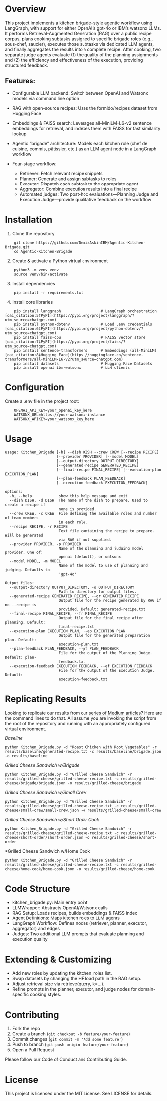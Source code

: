 # Overview

This project implements a kitchen brigade–style agentic workflow using LangGraph, with support for either OpenAI’s gpt-4o or IBM’s watsonx LLMs. It performs Retrieval-Augmented Generation (RAG) over a public recipe corpus, plans cooking subtasks assigned to specific brigade roles (e.g., sous-chef, saucier), executes those subtasks via dedicated LLM agents, and finally aggregates the results into a complete recipe. After cooking, two separate judge agents evaluate (1) the quality of the planning assignments and (2) the efficiency and effectiveness of the execution, providing structured feedback.

## Features:

- Configurable LLM backend: Switch between OpenAI and Watsonx models via command line option

- RAG with open-source recipes: Uses the formido/recipes dataset from Hugging Face

- Embeddings & FAISS search: Leverages all-MiniLM-L6-v2 sentence embeddings for retrieval, and indexes them with FAISS for fast similarity lookup

- Agentic “brigade” architecture: Models each kitchen role (chef de cuisine, commis, pâtissier, etc.) as an LLM agent node in a LangGraph workflow

- Four-stage workflow:
  - Retriever: Fetch relevant recipe snippets
  - Planner: Generate and assign subtasks to roles
  - Executor: Dispatch each subtask to the appropriate agent
  - Aggregator: Combine execution results into a final recipe
  - Automated judges: Two post-hoc evaluations—Planning Judge and Execution Judge—provide qualitative feedback on the workflow

# Installation

1. Clone the repository
```
    git clone https://github.com/DenizAskinIBM/Agentic-Kitchen-Brigade.git
    cd Agentic-Kitchen-Brigade
```

2. Create & activate a Python virtual environment
```
    python3 -m venv venv
    source venv/bin/activate
```

3.	Install dependencies
```
    pip install -r requirements.txt
```

4.	Install core libraries
```
    pip install langgraph                  # LangGraph orchestration  [oai_citation:5‡PyPI](https://pypi.org/project/langgraph/?utm_source=chatgpt.com)
    pip install python-dotenv              # Load .env credentials  [oai_citation:6‡PyPI](https://pypi.org/project/python-dotenv/?utm_source=chatgpt.com)
    pip install faiss-cpu                  # FAISS vector store  [oai_citation:7‡PyPI](https://pypi.org/project/faiss/?utm_source=chatgpt.com)
    pip install sentence-transformers      # Embeddings (all-MiniLM)  [oai_citation:8‡Hugging Face](https://huggingface.co/sentence-transformers/all-MiniLM-L6-v2?utm_source=chatgpt.com)
    pip install datasets                   # Hugging Face Datasets  
    pip install openai ibm-watsonx         # LLM clients  
```

# Configuration

Create a .env file in the project root:
```
    OPENAI_API_KEY=your_openai_key_here
    WATSONX_URL=https://your-watsonx-instance
    WATSONX_APIKEY=your_watsonx_key_here
```

# Usage

```
usage: Kitchen_Brigade [-h] --dish DISH --crew CREW [--recipe RECIPE]
                       [--provider PROVIDER] [--model MODEL]
                       [--output-directory OUTPUT_DIRECTORY]
                       [--generated-recipe GENERATED_RECIPE]
                       [--final-recipe FINAL_RECIPE] [--execution-plan EXECUTION_PLAN]
                       [--plan-feedback PLAN_FEEDBACK]
                       [--execution-feedback EXECUTION_FEEDBACK]

options:
  -h, --help            show this help message and exit
  --dish DISH, -d DISH  The name of the dish to prepare. Used to create a recipe if
                        none is provided.
  --crew CREW, -c CREW  File defining the available roles and number of team members
                        in each role.
  --recipe RECIPE, -r RECIPE
                        Text file containing the recipe to prepare. Will be generated
                        via RAG if not supplied.
  --provider PROVIDER, -p PROVIDER
                        Name of the planning and judging model provider. One of:
                        openai (default), or watsonx
  --model MODEL, -m MODEL
                        Name of the model to use of planning and judging. Defaults to
                        'gpt-4o'

Output files:
  --output-directory OUTPUT_DIRECTORY, -o OUTPUT_DIRECTORY
                        Path to directory for output files.
  --generated-recipe GENERATED_RECIPE, --gr GENERATED_RECIPE
                        Output file for the recipe generated by RAG if no --recipe is
                        provided. Default: generated-recipe.txt
  --final-recipe FINAL_RECIPE, --fr FINAL_RECIPE
                        Output file for the final recipe after planning. Default:
                        final-recipe.txt
  --execution-plan EXECUTION_PLAN, --ep EXECUTION_PLAN
                        Output file for the generated preparation plan. Default:
                        execution-plan.txt
  --plan-feedback PLAN_FEEDBACK, --pf PLAN_FEEDBACK
                        File for the output of the Planning Judge. Default: plan-
                        feedback.txt
  --execution-feedback EXECUTION_FEEDBACK, --ef EXECUTION_FEEDBACK
                        File for the output of the Execution Judge. Default:
                        execution-feedback.txt
```

# Replicating Results

Looking to replicate our results from our [series of Medium articles](https://medium.com/@cwkirby/are-generative-models-good-planners-part-i-e20bf381f362)? Here are the command lines to do that. All assume you are invoking the script from the root of the repository and running with an appropriately configured virtual environment.

*Baseline*
```
python Kitchen_Brigade.py -d "Roast Chicken with Root Vegetables" -r results/baseline/generated-recipe.txt -c results/baseline/brigade.json -o results/baseline
```

*Grilled Cheese Sandwich w/Brigade*
```
python Kitchen_Brigade.py -d "Grilled Cheese Sandwich" -r results/grilled-cheese/grilled-cheese-recipe.txt -c results/grilled-cheese/brigade/brigade.json -o results/grilled-cheese/brigade
```

*Grilled Cheese Sandwich w/Small Crew*
```
python Kitchen_Brigade.py -d "Grilled Cheese Sandwich" -r results/grilled-cheese/grilled-cheese-recipe.txt -c results/grilled-cheese/small-crew/small-crew.json -o results/grilled-cheese/small-crew
```

*Grilled Cheese Sandwich w/Short Order Cook*
```
python Kitchen_Brigade.py -d "Grilled Cheese Sandwich" -r results/grilled-cheese/grilled-cheese-recipe.txt -c results/grilled-cheese/short-order/short-order.json -o results/grilled-cheese/short-order
```

*Grilled Cheese Sandwich w/Home Cook
```
python Kitchen_Brigade.py -d "Grilled Cheese Sandwich" -r results/grilled-cheese/grilled-cheese-recipe.txt -c results/grilled-cheese/home-cook/home-cook.json -o results/grilled-cheese/home-cook
```

# Code Structure

- kitchen_brigade.py: Main entry point
- LLMWrapper: Abstracts OpenAI/Watsonx calls
- RAG Setup: Loads recipes, builds embeddings & FAISS index
- Agent Definitions: Maps kitchen roles to LLM agents
- LangGraph Workflow: Defines nodes (retriever, planner, executor, aggregator) and edges
- Judges: Two additional LLM prompts that evaluate planning and execution quality

# Extending & Customizing

- Add new roles by updating the kitchen_roles list.
- Swap datasets by changing the HF load path in the RAG setup.
- Adjust retrieval size via retrieve(query, k=…).
- Refine prompts in the planner, executor, and judge nodes for domain-specific cooking styles.

# Contributing

1. Fork the repo
2. Create a branch (`git checkout -b feature/your-feature`)
3. Commit changes (`git commit -m 'Add some feature'`)
4. Push to branch (`git push origin feature/your-feature`)
5. Open a Pull Request

Please follow our Code of Conduct and Contributing Guide.

# License

This project is licensed under the MIT License. See LICENSE for details.